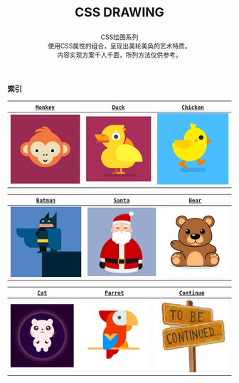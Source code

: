 # <p align=center>CSS DRAWING</p>

<p align=center>
CSS绘图系列
<br>使用CSS属性的组合，呈现出美轮美奂的艺术特质。
<br>内容实现方案千人千面，所列方法仅供参考。</p>
<br>

### 索引
<!-- 1 -->

| [`Monkey`](/src/CSSDrawing/Monkey/index.html) | [`Duck`](/src/CSSDrawing/CuteDuck/index.html) | [`Chicken`](/src/CSSDrawing/WalkingChick/index.html) |
| :-------------------------------------------: | :-------------------------------------------: | :--------------------------------------------------: |
| ![猴子](/public/thumb/cssdrawing/monkey.png)  |  ![鸭子](/public/thumb/cssdrawing/duck.png)   |     ![小鸡](/public/thumb/cssdrawing/chick.png)      |

<!-- 2 -->

| [`Batman`](/src/CSSDrawing/Batman/index.html)  |    [`Santa`](/src/CSSDrawing/SantaClaus/index.html)    |    [`Bear`](/src/CSSDrawing/Bear/index.html)    |
| :--------------------------------------------: | :-------------------------------------------: | :-------------------------------------------: |
| ![蝙蝠侠](/public/thumb/cssdrawing/batman.png) | ![圣诞老人](/public/thumb/cssdrawing/santa.png) | ![小熊](/public/thumb/cssdrawing/bear.png) |

<!-- 3 -->
| [`Cat`](/src/CSSDrawing/Cat/index.html)  |    [`Parrot`](/src/CSSDrawing/Parrot/index.html)   |    [`Continue`](/src/CSSDrawing/README.md)   |
| :--------------------------------------------: | :-------------------------------------------: | :-------------------------------------------: |
| ![猫咪](/public/thumb/cssdrawing/cat.png) | ![鹦鹉](/public/thumb/cssdrawing/parrot.png) | ![待续](/public/thumb/singlediv/continue.png) |


<!-- [`Continue`](/src/CSSDrawing/README.md)
![待续](/public/thumb/singlediv/continue.png) -->
